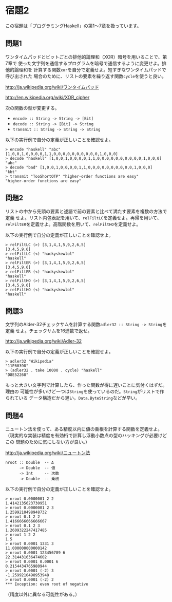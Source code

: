 宿題2
=====

この宿題は「プログラミングHaskell」の第1～7章を扱っています。

問題1
-----

ワンタイムパッドとビットごとの排他的論理和（XOR）暗号を用いることで、第7章で
使った文字列を通信するプログラムを暗号で通信するように変更せよ。排他的論理和を
計算する関数`xor`を自分で定義せよ。短すぎなワンタイムパッドで呼び出された
場合のために、リストの要素を繰り返す関数`cycle`を使うと良い。

http://ja.wikipedia.org/wiki/ワンタイムパッド

http://en.wikipedia.org/wiki/XOR_cipher

次の関数の型が変更する。

* `encode :: String -> String -> [Bit]`
* `decode :: String -> [Bit] -> String`
* `transmit :: String -> String -> String`

以下の実行例で自分の定義が正しいことを確認せよ。

    > encode "haskell" "abc"
    [1,0,0,1,0,0,0,0,1,1,0,0,0,0,0,0,0,0,0,0,1,0,0,0]
    > decode "haskell" [1,0,0,1,0,0,0,0,1,1,0,0,0,0,0,0,0,0,0,0,1,0,0,0]
    "abc"
    > decode "bad" [1,0,0,1,0,0,0,0,1,1,0,0,0,0,0,0,0,0,0,0,1,0,0,0]
    "kbt"
    > transmit "TooShortOTP" "higher-order functions are easy"
    "higher-order functions are easy"

問題2
-----

リストの中から先頭の要素と述語で前の要素と比べて満たす要素を複数の方法で定義
せよ。リスト内包表記を用いて、`relFiltLC`を定義せよ。再帰を用いて、
`relFiltER`を定義せよ。高階関数を用いて、`relFiltHO`を定義せよ。

以下の実行例で自分の定義が正しいことを確認せよ。

    > relFiltLC (>) [3,1,4,1,5,9,2,6,5]
    [3,4,5,9,6]
    > relFiltLC (<) "hackyskewlol"
    "haskell"
    > relFiltER (>) [3,1,4,1,5,9,2,6,5]
    [3,4,5,9,6]
    > relFiltER (<) "hackyskewlol"
    "haskell"
    > relFiltHO (>) [3,1,4,1,5,9,2,6,5]
    [3,4,5,9,6]
    > relFiltHO (<) "hackyskewlol"
    "haskell"

問題3
-----

文字列のAlder-32チェックサムを計算する関数`adler32 :: String -> String`を定義
せよ。チェックサムを16進数で返せ。

http://ja.wikipedia.org/wiki/Adler-32

以下の実行例で自分の定義が正しいことを確認せよ。

    > adler32 "Wikipedia"
    "11E60398"
    > (adler32 . take 10000 . cycle) "haskell"
    "D8E52268"

もっと大きい文字列で計算したら、作った関数が得に遅いことに気付くはずだ。理由の
可能性が多いけど一つは`String`を使っているのだ。`String`がリストで作られている
データ構造だから遅い。`Data.ByteString`などが早い。

問題4
-----

ニュートン法を使って、ある精度以内に値の乗根を計算する関数を定義せよ。
（現実的な実装は精度を有効桁で計算し浮動小数点の型のハッキングが必要けどこの
問題のために気にしない方が良い。）

http://ja.wikipedia.org/wiki/ニュートン法

    nroot :: Double  -- Δ
          -> Double  -- 値
          -> Int     -- 次数
          -> Double  -- 乗根

以下の実行例で自分の定義が正しいことを確認せよ。

    > nroot 0.0000001 2 2
    1.4142135623730951
    > nroot 0.0000001 2 3
    1.2599210498948732
    > nroot 0.1 2 2
    1.4166666666666667
    > nroot 0.1 2 3
    1.2609322247417485
    > nroot 1 2 2
    1.5
    > nroot 0.0001 1331 3
    11.000000000000142
    > nroot 0.0001 123456789 6
    22.314431636474602
    > nroot 0.0001 0.0001 6
    0.2154434765980944
    > nroot 0.0001 (-2) 3
    -1.2599210498953948
    > nroot 0.0001 (-2) 2
    *** Exception: even root of negative

（精度以外に異なる可能性がある。）
